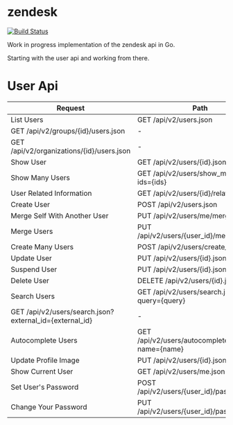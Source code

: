 # zendesk

[![Build Status](https://snap-ci.com/savaki/zendesk/branch/master/build_image)](https://snap-ci.com/savaki/zendesk/branch/master)

Work in progress implementation of the zendesk api in Go.

Starting with the user api and working from there.

# User Api

Request | Path | Status
-------- | ------ | :---------:
List Users | GET /api/v2/users.json | done
 | GET /api/v2/groups/{id}/users.json | -
 | GET /api/v2/organizations/{id}/users.json | -
Show User | GET /api/v2/users/{id}.json | done
Show Many Users |  GET /api/v2/users/show_many.json?ids={ids} | -
User Related Information | GET /api/v2/users/{id}/related.json | done
Create User | POST /api/v2/users.json | done
Merge Self With Another User | PUT /api/v2/users/me/merge.json | -
Merge Users | PUT /api/v2/users/{user_id}/merge.json | -
Create Many Users | POST /api/v2/users/create_many.json | -
Update User | PUT /api/v2/users/{id}.json | -
Suspend User | PUT /api/v2/users/{id}.json | -
Delete User | DELETE /api/v2/users/{id}.json | done
Search Users | GET /api/v2/users/search.json?query={query} | done
 | GET /api/v2/users/search.json?external_id={external_id} | -
Autocomplete Users | GET /api/v2/users/autocomplete.json?name={name} | done
Update Profile Image | PUT /api/v2/users/{id}.json | -
Show Current User | GET /api/v2/users/me.json | done
Set User's Password | POST /api/v2/users/{user_id}/password.json | done 
Change Your Password | PUT /api/v2/users/{user_id}/password.json | done

 
